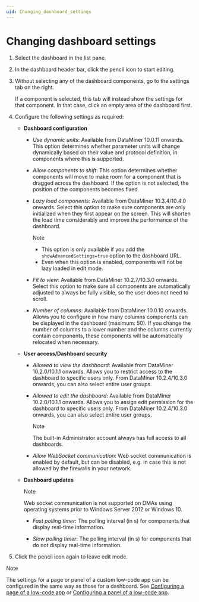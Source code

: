 ```yaml
---
uid: Changing_dashboard_settings
---
```


# Changing dashboard settings

1. Select the dashboard in the list pane.

1. In the dashboard header bar, click the pencil icon to start editing.

1. Without selecting any of the dashboard components, go to the settings tab on the right.

   If a component is selected, this tab will instead show the settings for that component. In that case, click an empty area of the dashboard first.

1. Configure the following settings as required:

   - **Dashboard configuration**

     - *Use dynamic units*: Available from DataMiner 10.0.11 onwards. This option determines whether parameter units will change dynamically based on their value and protocol definition, in components where this is supported.

     - *Allow components to shift*: This option determines whether components will move to make room for a component that is dragged across the dashboard. If the option is not selected, the position of the components becomes fixed.

     - *Lazy load components*: Available from DataMiner 10.3.4/10.4.0 onwards. Select this option to make sure components are only initialized when they first appear on the screen. This will shorten the load time considerably and improve the performance of the dashboard. <!-- RN 35469 -->

       > [!NOTE]
       >
       > - This option is only available if you add the `showAdvancedSettings=true` option to the dashboard URL.
       > - Even when this option is enabled, components will not be lazy loaded in edit mode.

     - *Fit to view*: Available from DataMiner 10.2.7/10.3.0 onwards. Select this option to make sure all components are automatically adjusted to always be fully visible, so the user does not need to scroll.

     - *Number of columns*: Available from DataMiner 10.0.10 onwards. Allows you to configure in how many columns components can be displayed in the dashboard (maximum: 50). If you change the number of columns to a lower number and the columns currently contain components, these components will be automatically relocated when necessary.

   - **User access/Dashboard security**

     - *Allowed to view the dashboard*: Available from DataMiner 10.2.0/10.1.1 onwards. Allows you to restrict access to the dashboard to specific users only. From DataMiner 10.2.4/10.3.0 onwards, you can also select entire user groups.

     - *Allowed to edit the dashboard*: Available from DataMiner 10.2.0/10.1.1 onwards. Allows you to assign edit permission for the dashboard to specific users only. From DataMiner 10.2.4/10.3.0 onwards, you can also select entire user groups.

       > [!NOTE]
       > The built-in Administrator account always has full access to all dashboards.

     - *Allow WebSocket communication*: Web socket communication is enabled by default, but can be disabled, e.g. in case this is not allowed by the firewalls in your network.

   - **Dashboard updates**

       > [!NOTE]
       > Web socket communication is not supported on DMAs using operating systems prior to Windows Server 2012 or Windows 10.

     - *Fast polling timer*: The polling interval (in s) for components that display real-time information.

     - *Slow polling timer*: The polling interval (in s) for components that do not display real-time information.

1. Click the pencil icon again to leave edit mode.

> [!NOTE]
> The settings for a page or panel of a custom low-code app can be configured in the same way as those for a dashboard. See [Configuring a page of a low-code app](xref:LowCodeApps_page_config) or [Configuring a panel of a low-code app](xref:LowCodeApps_panel_config).
